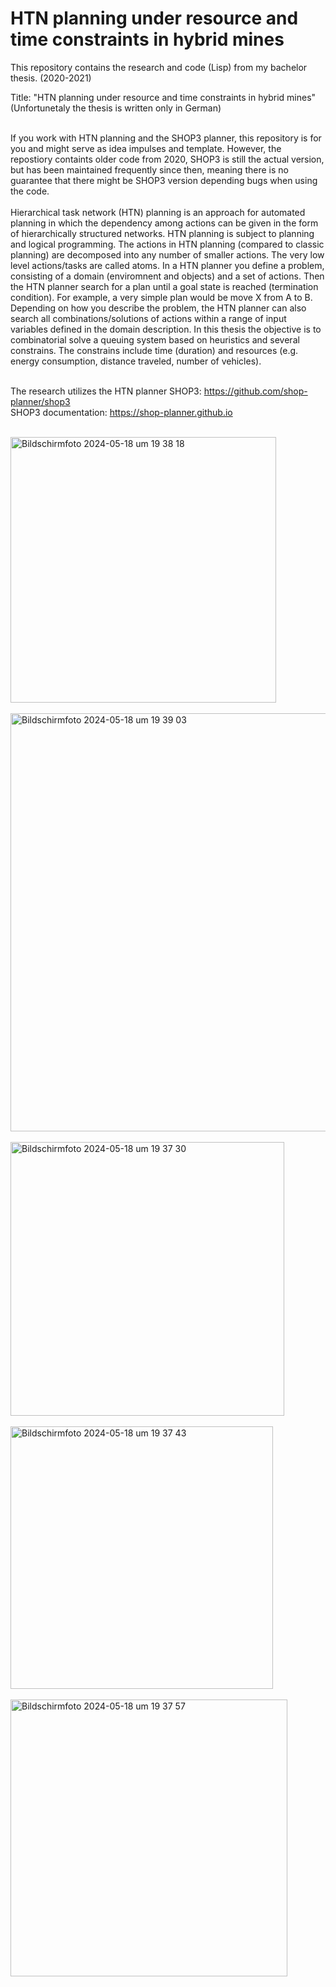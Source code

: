 # HTN planning under resource and time constraints in hybrid mines

This repository contains the research and code (Lisp) from my bachelor thesis. (2020-2021)

Title: "HTN planning under resource and time constraints in hybrid mines" <br />
(Unfortunetaly the thesis is written only in German)<br /><br />

If you work with HTN planning and the SHOP3 planner, this repository is for you and might serve as idea impulses and template. However, the repostiory containts older code from 2020, SHOP3 is still the actual version, but has been maintained frequently since then, meaning there is no guarantee that there might be SHOP3 version depending bugs when using the code.<br /><br />
Hierarchical task network (HTN) planning is an approach for automated planning in which the dependency among actions can be given in the form of hierarchically structured networks. HTN planning is subject to planning and logical programming. The actions in HTN planning (compared to classic planning) are decomposed into any number of smaller actions. The very low level actions/tasks are called atoms. In a HTN planner you define a problem, consisting of a domain (enviromnent and objects) and a set of actions. Then the HTN planner search for a plan until a goal state is reached (termination condition). For example, a very simple plan would be move X from A to B. Depending on how you describe the problem, the HTN planner can also search all combinations/solutions of actions within a range of input variables defined in the domain description. In this thesis the objective is to combinatorial solve a queuing system based on heuristics and several constrains. The constrains include time (duration) and resources (e.g. energy consumption, distance traveled, number of vehicles).<br /><br />

The research utilizes the HTN planner SHOP3: https://github.com/shop-planner/shop3 <br />
SHOP3 documentation: https://shop-planner.github.io <br /><br />

<img width="425" alt="Bildschirmfoto 2024-05-18 um 19 38 18" src="https://github.com/KIlian42/HTN-planning-under-resource-and-time-constraints-in-hybrid-mines/assets/57774167/9da0a98d-30df-4319-bfa5-2631e1f0becc">
<br /><br />
<img width="669" alt="Bildschirmfoto 2024-05-18 um 19 39 03" src="https://github.com/KIlian42/HTN-planning-under-resource-and-time-constraints-in-hybrid-mines/assets/57774167/4e0a8ccd-39a1-461c-83c6-045057a24987">
<br /><br />
<img width="438" alt="Bildschirmfoto 2024-05-18 um 19 37 30" src="https://github.com/KIlian42/HTN-planning-under-resource-and-time-constraints-in-hybrid-mines/assets/57774167/5dbd5815-be0a-4ebd-87a9-60fc14595923">
<br /><br />
<img width="420" alt="Bildschirmfoto 2024-05-18 um 19 37 43" src="https://github.com/KIlian42/HTN-planning-under-resource-and-time-constraints-in-hybrid-mines/assets/57774167/b651d9cc-6d64-433f-ae77-93d8d685b041">
<br /><br />
<img width="443" alt="Bildschirmfoto 2024-05-18 um 19 37 57" src="https://github.com/KIlian42/HTN-planning-under-resource-and-time-constraints-in-hybrid-mines/assets/57774167/16f987af-5d3c-4815-87b9-862441788c0c">